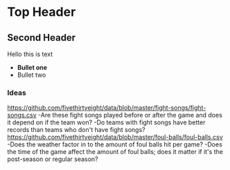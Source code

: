 # Top Header

## Second Header
Hello this is text

- **Bullet one**
- Bullet two

### Ideas
https://github.com/fivethirtyeight/data/blob/master/fight-songs/fight-songs.csv
-Are these fight songs played before or after the game and does it depend on if the team won?
-Do teams with fight songs have better records than teams who don't have fight songs?
https://github.com/fivethirtyeight/data/blob/master/foul-balls/foul-balls.csv
-Does the weather factor in to the amount of foul balls hit per game?
-Does the time of the game affect the amount of foul balls; does it matter if it's the post-season or regular season?